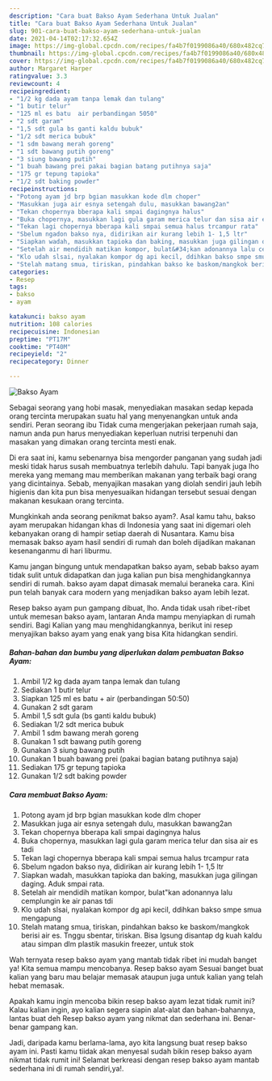 ```yaml
---
description: "Cara buat Bakso Ayam Sederhana Untuk Jualan"
title: "Cara buat Bakso Ayam Sederhana Untuk Jualan"
slug: 901-cara-buat-bakso-ayam-sederhana-untuk-jualan
date: 2021-04-14T02:17:32.654Z
image: https://img-global.cpcdn.com/recipes/fa4b7f0199086a40/680x482cq70/bakso-ayam-foto-resep-utama.jpg
thumbnail: https://img-global.cpcdn.com/recipes/fa4b7f0199086a40/680x482cq70/bakso-ayam-foto-resep-utama.jpg
cover: https://img-global.cpcdn.com/recipes/fa4b7f0199086a40/680x482cq70/bakso-ayam-foto-resep-utama.jpg
author: Margaret Harper
ratingvalue: 3.3
reviewcount: 4
recipeingredient:
- "1/2 kg dada ayam tanpa lemak dan tulang"
- "1 butir telur"
- "125 ml es batu  air perbandingan 5050"
- "2 sdt garam"
- "1,5 sdt gula bs ganti kaldu bubuk"
- "1/2 sdt merica bubuk"
- "1 sdm bawang merah goreng"
- "1 sdt bawang putih goreng"
- "3 siung bawang putih"
- "1 buah bawang prei pakai bagian batang putihnya saja"
- "175 gr tepung tapioka"
- "1/2 sdt baking powder"
recipeinstructions:
- "Potong ayam jd brp bgian masukkan kode dlm choper"
- "Masukkan juga air esnya setengah dulu, masukkan bawang2an"
- "Tekan chopernya bberapa kali smpai dagingnya halus"
- "Buka chopernya, masukkan lagi gula garam merica telur dan sisa air es tadi"
- "Tekan lagi chopernya bberapa kali smpai semua halus trcampur rata"
- "Sbelum ngadon bakso nya, didirikan air kurang lebih 1- 1,5 ltr"
- "Siapkan wadah, masukkan tapioka dan baking, masukkan juga gilingan daging. Aduk smpai rata."
- "Setelah air mendidih matikan kompor, bulat&#34;kan adonannya lalu cemplungin ke air panas tdi"
- "Klo udah slsai, nyalakan kompor dg api kecil, ddihkan bakso smpe smua mengapung"
- "Stelah matang smua, tiriskan, pindahkan bakso ke baskom/mangkok berisi air es. Tnggu sbentar, tiriskan. Bisa lgsung disantap dg kuah kaldu atau simpan dlm plastik masukin freezer, untuk stok"
categories:
- Resep
tags:
- bakso
- ayam

katakunci: bakso ayam 
nutrition: 108 calories
recipecuisine: Indonesian
preptime: "PT17M"
cooktime: "PT40M"
recipeyield: "2"
recipecategory: Dinner

---
```



![Bakso Ayam](https://img-global.cpcdn.com/recipes/fa4b7f0199086a40/680x482cq70/bakso-ayam-foto-resep-utama.jpg)

Sebagai seorang yang hobi masak, menyediakan masakan sedap kepada orang tercinta merupakan suatu hal yang menyenangkan untuk anda sendiri. Peran seorang ibu Tidak cuma mengerjakan pekerjaan rumah saja, namun anda pun harus menyediakan keperluan nutrisi terpenuhi dan masakan yang dimakan orang tercinta mesti enak.

Di era  saat ini, kamu sebenarnya bisa mengorder panganan yang sudah jadi meski tidak harus susah membuatnya terlebih dahulu. Tapi banyak juga lho mereka yang memang mau memberikan makanan yang terbaik bagi orang yang dicintainya. Sebab, menyajikan masakan yang diolah sendiri jauh lebih higienis dan kita pun bisa menyesuaikan hidangan tersebut sesuai dengan makanan kesukaan orang tercinta. 



Mungkinkah anda seorang penikmat bakso ayam?. Asal kamu tahu, bakso ayam merupakan hidangan khas di Indonesia yang saat ini digemari oleh kebanyakan orang di hampir setiap daerah di Nusantara. Kamu bisa memasak bakso ayam hasil sendiri di rumah dan boleh dijadikan makanan kesenanganmu di hari liburmu.

Kamu jangan bingung untuk mendapatkan bakso ayam, sebab bakso ayam tidak sulit untuk didapatkan dan juga kalian pun bisa menghidangkannya sendiri di rumah. bakso ayam dapat dimasak memalui beraneka cara. Kini pun telah banyak cara modern yang menjadikan bakso ayam lebih lezat.

Resep bakso ayam pun gampang dibuat, lho. Anda tidak usah ribet-ribet untuk memesan bakso ayam, lantaran Anda mampu menyiapkan di rumah sendiri. Bagi Kalian yang mau menghidangkannya, berikut ini resep menyajikan bakso ayam yang enak yang bisa Kita hidangkan sendiri.

<!--inarticleads1-->

##### Bahan-bahan dan bumbu yang diperlukan dalam pembuatan Bakso Ayam:

1. Ambil 1/2 kg dada ayam tanpa lemak dan tulang
1. Sediakan 1 butir telur
1. Siapkan 125 ml es batu + air (perbandingan 50:50)
1. Gunakan 2 sdt garam
1. Ambil 1,5 sdt gula (bs ganti kaldu bubuk)
1. Sediakan 1/2 sdt merica bubuk
1. Ambil 1 sdm bawang merah goreng
1. Gunakan 1 sdt bawang putih goreng
1. Gunakan 3 siung bawang putih
1. Gunakan 1 buah bawang prei (pakai bagian batang putihnya saja)
1. Sediakan 175 gr tepung tapioka
1. Gunakan 1/2 sdt baking powder




<!--inarticleads2-->

##### Cara membuat Bakso Ayam:

1. Potong ayam jd brp bgian masukkan kode dlm choper
1. Masukkan juga air esnya setengah dulu, masukkan bawang2an
1. Tekan chopernya bberapa kali smpai dagingnya halus
1. Buka chopernya, masukkan lagi gula garam merica telur dan sisa air es tadi
1. Tekan lagi chopernya bberapa kali smpai semua halus trcampur rata
1. Sbelum ngadon bakso nya, didirikan air kurang lebih 1- 1,5 ltr
1. Siapkan wadah, masukkan tapioka dan baking, masukkan juga gilingan daging. Aduk smpai rata.
1. Setelah air mendidih matikan kompor, bulat&#34;kan adonannya lalu cemplungin ke air panas tdi
1. Klo udah slsai, nyalakan kompor dg api kecil, ddihkan bakso smpe smua mengapung
1. Stelah matang smua, tiriskan, pindahkan bakso ke baskom/mangkok berisi air es. Tnggu sbentar, tiriskan. Bisa lgsung disantap dg kuah kaldu atau simpan dlm plastik masukin freezer, untuk stok




Wah ternyata resep bakso ayam yang mantab tidak ribet ini mudah banget ya! Kita semua mampu mencobanya. Resep bakso ayam Sesuai banget buat kalian yang baru mau belajar memasak ataupun juga untuk kalian yang telah hebat memasak.

Apakah kamu ingin mencoba bikin resep bakso ayam lezat tidak rumit ini? Kalau kalian ingin, ayo kalian segera siapin alat-alat dan bahan-bahannya, lantas buat deh Resep bakso ayam yang nikmat dan sederhana ini. Benar-benar gampang kan. 

Jadi, daripada kamu berlama-lama, ayo kita langsung buat resep bakso ayam ini. Pasti kamu tiidak akan menyesal sudah bikin resep bakso ayam nikmat tidak rumit ini! Selamat berkreasi dengan resep bakso ayam mantab sederhana ini di rumah sendiri,ya!.


